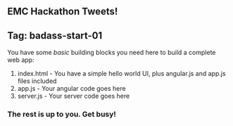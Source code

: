 EMC Hackathon Tweets!
-----

## Tag: badass-start-01

You have some *basic* building blocks you need here to build a complete web app:

1. index.html - You have a simple hello world UI, plus angular.js and app.js files included
2. app.js - Your angular code goes here
3. server.js - Your server code goes here

### The rest is up to you.  Get busy!
